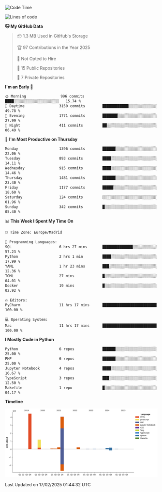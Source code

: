 <!--START_SECTION:waka-->
![Code Time](http://img.shields.io/badge/Code%20Time-656%20hrs%2046%20mins-blue)

![Lines of code](https://img.shields.io/badge/From%20Hello%20World%20I%27ve%20Written-10.7%20million%20lines%20of%20code-blue)

**🐱 My GitHub Data** 

> 📦 1.3 MB Used in GitHub's Storage 
 > 
> 🏆 97 Contributions in the Year 2025
 > 
> 🚫 Not Opted to Hire
 > 
> 📜 15 Public Repositories 
 > 
> 🔑 7 Private Repositories 
 > 
**I'm an Early 🐤** 

```text
🌞 Morning                996 commits         ████░░░░░░░░░░░░░░░░░░░░░   15.74 % 
🌆 Daytime                3150 commits        ████████████░░░░░░░░░░░░░   49.78 % 
🌃 Evening                1771 commits        ███████░░░░░░░░░░░░░░░░░░   27.99 % 
🌙 Night                  411 commits         ██░░░░░░░░░░░░░░░░░░░░░░░   06.49 % 
```
📅 **I'm Most Productive on Thursday** 

```text
Monday                   1396 commits        ██████░░░░░░░░░░░░░░░░░░░   22.06 % 
Tuesday                  893 commits         ████░░░░░░░░░░░░░░░░░░░░░   14.11 % 
Wednesday                915 commits         ████░░░░░░░░░░░░░░░░░░░░░   14.46 % 
Thursday                 1481 commits        ██████░░░░░░░░░░░░░░░░░░░   23.40 % 
Friday                   1177 commits        █████░░░░░░░░░░░░░░░░░░░░   18.60 % 
Saturday                 124 commits         ░░░░░░░░░░░░░░░░░░░░░░░░░   01.96 % 
Sunday                   342 commits         █░░░░░░░░░░░░░░░░░░░░░░░░   05.40 % 
```


📊 **This Week I Spent My Time On** 

```text
🕑︎ Time Zone: Europe/Madrid

💬 Programming Languages: 
SQL                      6 hrs 27 mins       ██████████████░░░░░░░░░░░   57.23 % 
Python                   2 hrs 1 min         ████░░░░░░░░░░░░░░░░░░░░░   17.99 % 
YAML                     1 hr 23 mins        ███░░░░░░░░░░░░░░░░░░░░░░   12.36 % 
TOML                     27 mins             █░░░░░░░░░░░░░░░░░░░░░░░░   04.01 % 
Docker                   19 mins             █░░░░░░░░░░░░░░░░░░░░░░░░   02.92 % 

🔥 Editors: 
PyCharm                  11 hrs 17 mins      █████████████████████████   100.00 % 

💻 Operating System: 
Mac                      11 hrs 17 mins      █████████████████████████   100.00 % 
```

**I Mostly Code in Python** 

```text
Python                   6 repos             ██████░░░░░░░░░░░░░░░░░░░   25.00 % 
PHP                      6 repos             ██████░░░░░░░░░░░░░░░░░░░   25.00 % 
Jupyter Notebook         4 repos             ████░░░░░░░░░░░░░░░░░░░░░   16.67 % 
TypeScript               3 repos             ███░░░░░░░░░░░░░░░░░░░░░░   12.50 % 
Makefile                 1 repo              █░░░░░░░░░░░░░░░░░░░░░░░░   04.17 % 
```



**Timeline**

![Lines of Code chart](https://raw.githubusercontent.com/danisoronellas/danisoronellas/main/assets/bar_graph.png)


 Last Updated on 17/02/2025 01:44:32 UTC
<!--END_SECTION:waka-->
